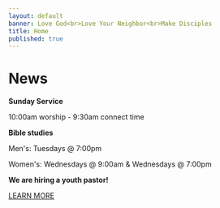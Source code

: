 ```yaml
---
layout: default
banner: Love God<br>Love Your Neighbor<br>Make Disciples
title: Home
published: true
---
```


# News

**Sunday Service**

10:00am worship - 9:30am connect time

**Bible studies**

Men's: Tuesdays @ 7:00pm

Women's: Wednesdays @ 9:00am & Wednesdays @ 7:00pm

**We are hiring a youth pastor!**

<a href="/youth-pastor" class="register-btn">LEARN MORE</a>
